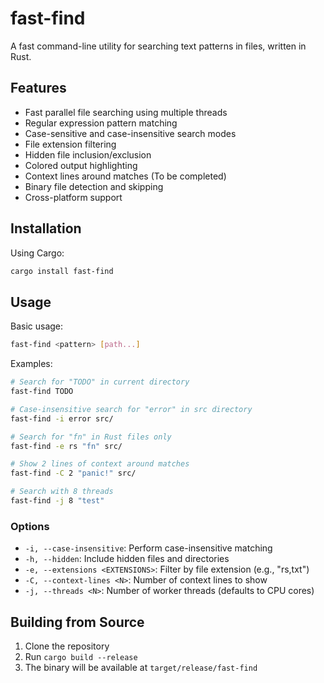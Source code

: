 # fast-find

A fast command-line utility for searching text patterns in files, written in Rust.

## Features

- Fast parallel file searching using multiple threads
- Regular expression pattern matching
- Case-sensitive and case-insensitive search modes
- File extension filtering
- Hidden file inclusion/exclusion
- Colored output highlighting
- Context lines around matches (To be completed)
- Binary file detection and skipping
- Cross-platform support

## Installation

Using Cargo:

```bash
cargo install fast-find
```

## Usage

Basic usage:

```bash
fast-find <pattern> [path...]
```

Examples:

```bash
# Search for "TODO" in current directory
fast-find TODO

# Case-insensitive search for "error" in src directory
fast-find -i error src/

# Search for "fn" in Rust files only
fast-find -e rs "fn" src/

# Show 2 lines of context around matches
fast-find -C 2 "panic!" src/

# Search with 8 threads
fast-find -j 8 "test"
```

### Options

- `-i, --case-insensitive`: Perform case-insensitive matching
- `-h, --hidden`: Include hidden files and directories
- `-e, --extensions <EXTENSIONS>`: Filter by file extension (e.g., "rs,txt")
- `-C, --context-lines <N>`: Number of context lines to show
- `-j, --threads <N>`: Number of worker threads (defaults to CPU cores)

## Building from Source

1. Clone the repository
2. Run `cargo build --release`
3. The binary will be available at `target/release/fast-find`

